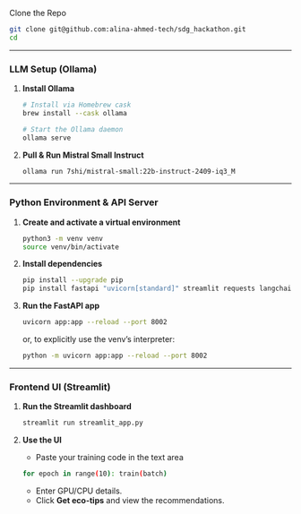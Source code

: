 Clone the Repo

```bash
git clone git@github.com:alina-ahmed-tech/sdg_hackathon.git
cd 
```

---

### LLM Setup (Ollama)

1. **Install Ollama**

   ```bash
   # Install via Homebrew cask
   brew install --cask ollama

   # Start the Ollama daemon
   ollama serve
   ```

2. **Pull & Run Mistral Small Instruct**

   ```bash
   ollama run 7shi/mistral-small:22b-instruct-2409-iq3_M
   ```

---

### Python Environment & API Server

1. **Create and activate a virtual environment**

   ```bash
   python3 -m venv venv
   source venv/bin/activate
   ```

2. **Install dependencies**

   ```bash
   pip install --upgrade pip
   pip install fastapi "uvicorn[standard]" streamlit requests langchain langchain-ollama ollama
   ```

3. **Run the FastAPI app**

   ```bash
   uvicorn app:app --reload --port 8002
   ```

   or, to explicitly use the venv’s interpreter:

   ```bash
   python -m uvicorn app:app --reload --port 8002
   ```
---

### Frontend UI (Streamlit)

1. **Run the Streamlit dashboard**

   ```bash
   streamlit run streamlit_app.py
   ```

2. **Use the UI**

   * Paste your training code in the text area
  
   ```bash
   for epoch in range(10): train(batch)
   ```
   * Enter GPU/CPU details.
   * Click **Get eco-tips** and view the recommendations.
